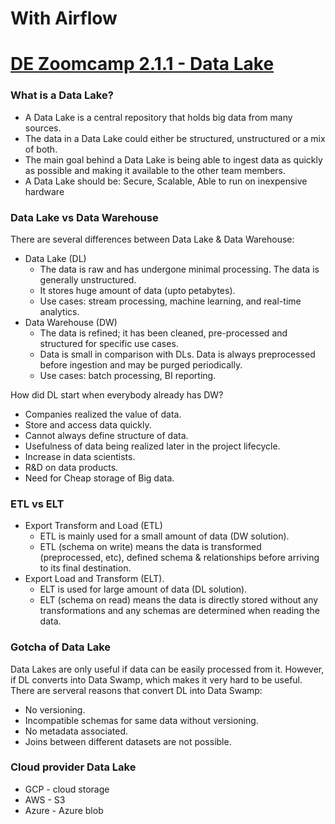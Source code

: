 # With Airflow

# [DE Zoomcamp 2.1.1 - Data Lake](https://www.youtube.com/watch?v=W3Zm6rjOq70&list=PL3MmuxUbc_hJed7dXYoJw8DoCuVHhGEQb&index=20)

### What is a Data Lake?

- A Data Lake is a central repository that holds big data from many sources.
- The data in a Data Lake could either be structured, unstructured or a mix of both.
- The main goal behind a Data Lake is being able to ingest data as quickly as possible and making it available to the other team members.
- A Data Lake should be: Secure, Scalable, Able to run on inexpensive hardware

### Data Lake vs Data Warehouse

There are several differences between Data Lake & Data Warehouse:

- Data Lake (DL)
  - The data is raw and has undergone minimal processing. The data is generally unstructured.
  - It stores huge amount of data (upto petabytes).
  - Use cases: stream processing, machine learning, and real-time analytics.
- Data Warehouse (DW)
  - The data is refined; it has been cleaned, pre-processed and structured for specific use cases.
  - Data is small in comparison with DLs. Data is always preprocessed before ingestion and may be purged periodically.
  - Use cases: batch processing, BI reporting.

How did DL start when everybody already has DW?

- Companies realized the value of data.
- Store and access data quickly.
- Cannot always define structure of data.
- Usefulness of data being realized later in the project lifecycle.
- Increase in data scientists.
- R&D on data products.
- Need for Cheap storage of Big data.

### ETL vs ELT

- Export Transform and Load (ETL)
  - ETL is mainly used for a small amount of data (DW solution).
  - ETL (schema on write) means the data is transformed (preprocessed, etc), defined schema & relationships before arriving to its final destination.
- Export Load and Transform (ELT).
  - ELT is used for large amount of data (DL solution).
  - ELT (schema on read) means the data is directly stored without any transformations and any schemas are determined when reading the data.

### Gotcha of Data Lake

Data Lakes are only useful if data can be easily processed from it. However, if DL converts into Data Swamp, which makes it very hard to be useful. There are serveral reasons that convert DL into Data Swamp:

- No versioning.
- Incompatible schemas for same data without versioning.
- No metadata associated.
- Joins between different datasets are not possible.

### Cloud provider Data Lake

- GCP - cloud storage
- AWS - S3
- Azure - Azure blob
